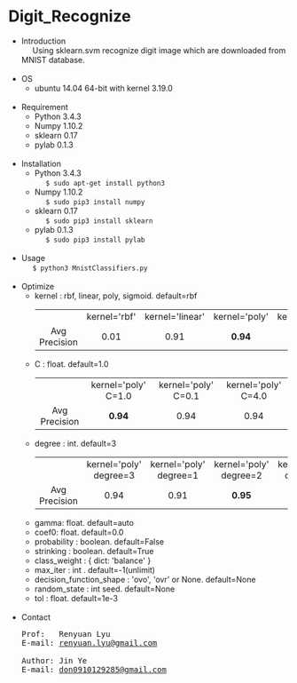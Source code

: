 # Digit_Recognize
* Introduction
<br>&nbsp;&nbsp;&nbsp;&nbsp;
Using sklearn.svm recognize digit image which are downloaded from MNIST database.
<br><br>
* OS
  * ubuntu 14.04 64-bit with kernel 3.19.0
<br><br>
* Requirement
  * Python 3.4.3
  * Numpy 1.10.2
  * sklearn 0.17
  * pylab 0.1.3
  <br><br>
* Installation
  * Python 3.4.3
  <br>&nbsp;&nbsp;&nbsp;&nbsp;
  `$ sudo apt-get install python3`
  * Numpy 1.10.2
  <br>&nbsp;&nbsp;&nbsp;&nbsp;
  `$ sudo pip3 install numpy`
  * sklearn 0.17
  <br>&nbsp;&nbsp;&nbsp;&nbsp;
  `$ sudo pip3 install sklearn`
  * pylab 0.1.3
  <br>&nbsp;&nbsp;&nbsp;&nbsp;
  `$ sudo pip3 install pylab`
<br><br>
* Usage
 <br>&nbsp;&nbsp;&nbsp;&nbsp;
 `$ python3 MnistClassifiers.py`
<br><br>
* Optimize
  * kernel : rbf, linear, poly, sigmoid. default=rbf
	  <table>
	    <tr>
	      <td></td>
	      <td><center> kernel='rbf' </center></td>
	      <td><center> kernel='linear' </center></td>
	      <td><center> kernel='poly' </center></td>
	      <td><center> kernel='sigmoid' </center></td>
	    </tr>
	    <tr>
	      <td><center> Avg Precision </center></td>
	      <td><center> 0.01 </center></td>
	      <td><center> 0.91 </center></td>
	      <td><center> <strong>0.94</strong> </center></td>
	      <td><center> 0.01 </center></td>
	    </tr>
	  </table>
  * C : float. default=1.0
  	<table>
  	  <tr>
  	    <td></td>
  	    <td><center> kernel='poly' C=1.0 </center></td>
  	    <td><center> kernel='poly' C=0.1 </center></td>
  	    <td><center> kernel='poly' C=4.0 </center></td>
  	  </tr>
  	  <tr>
  	    <td><center> Avg Precision </center></td>
  	    <td><center> <strong>0.94</strong> </center></td>
  	    <td><center> 0.94 </center></td>
  	    <td><center> 0.94 </center></td>
  	  </tr>
  	</table>
  * degree : int. default=3
  	<table>
  	  <tr>
  	    <td></td>
  	    <td><center> kernel='poly' degree=3 </center></td>
  	    <td><center> kernel='poly' degree=1 </center></td>
  	    <td><center> kernel='poly' degree=2 </center></td>
  	    <td><center> kernel='poly' degree=4 </center></td>
  	  </tr>
  	  <tr>
  	    <td><center> Avg Precision </center></td>
  	    <td><center> 0.94 </center></td>
  	    <td><center> 0.91 </center></td>
  	    <td><center> <strong>0.95</strong> </center></td>
  	    <td><center> 0.93 </center></td>
  	  </tr>
  	</table>
  * gamma: float. default=auto
  * coef0: float. default=0.0
  * probability : boolean. default=False
  * strinking : boolean. default=True
  * class_weight : { dict: 'balance' }
  * max_iter : int . default=-1(unlimit)
  * decision_function_shape : 'ovo', 'ovr' or None. default=None
  * random_state : int seed. default=None
  * tol : float. default=1e-3
<br><br>
* Contact
  <pre>
  Prof:   Renyuan Lyu
  E-mail: <a href='mailto:renyuan.lyu@gmail.com'>renyuan.lyu@gmail.com</a>
  
  Author: Jin Ye
  E-mail: <a href='mailto:don0910129285@gmail.com'>don0910129285@gmail.com</a>
  </pre>
